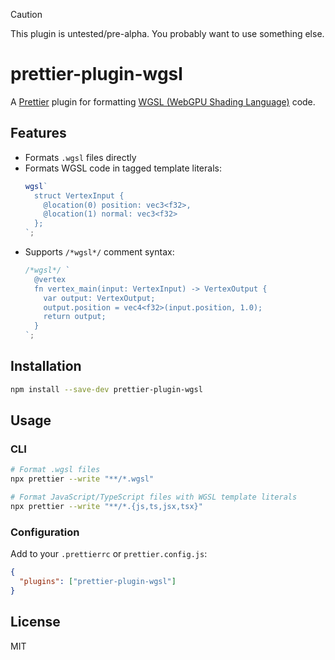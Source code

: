 > [!CAUTION]
>
> This plugin is untested/pre-alpha. You probably want to use something else.

# prettier-plugin-wgsl

A [Prettier](https://prettier.io/) plugin for formatting [WGSL (WebGPU Shading Language)](https://gpuweb.github.io/gpuweb/wgsl/) code.

## Features

- Formats `.wgsl` files directly
- Formats WGSL code in tagged template literals:
  ```ts
  wgsl`
    struct VertexInput {
      @location(0) position: vec3<f32>,
      @location(1) normal: vec3<f32>
    };
  `;
  ```
- Supports `/*wgsl*/` comment syntax:
  ```ts
  /*wgsl*/ `
    @vertex
    fn vertex_main(input: VertexInput) -> VertexOutput {
      var output: VertexOutput;
      output.position = vec4<f32>(input.position, 1.0);
      return output;
    }
  `;
  ```

## Installation

```bash
npm install --save-dev prettier-plugin-wgsl
```

## Usage

### CLI

```bash
# Format .wgsl files
npx prettier --write "**/*.wgsl"

# Format JavaScript/TypeScript files with WGSL template literals
npx prettier --write "**/*.{js,ts,jsx,tsx}"
```

### Configuration

Add to your `.prettierrc` or `prettier.config.js`:

```json
{
  "plugins": ["prettier-plugin-wgsl"]
}
```

## License

MIT
